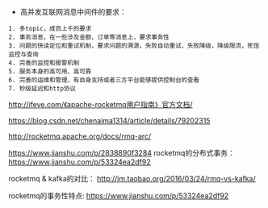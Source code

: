 - 高并发互联网消息中间件的要求：
```text
1. 多topic，成百上千的要求
2. 事务消息，在一些涉及金额、订单等消息上，要求事务性
3. 问题的快读定位和重试机制，要求问题的溯源，失败自动重试，失败降级，降级限流，死信监控与查询
4. 完善的监控和报警机制
5. 服务本身的高可用、高可靠
6. 完善的运维和管理，有自身支持或者三方平台能够提供控制台的查看
7. 秒级延迟和http协议

```



http://ifeve.com/《apache-rocketmq用户指南》官方文档/

https://blog.csdn.net/chenaima1314/article/details/79202315

http://rocketmq.apache.org/docs/rmq-arc/

https://www.jianshu.com/p/2838890f3284
rocketmq的分布式事务：https://www.jianshu.com/p/53324ea2df92

rocketmq & kafka的对比：
http://jm.taobao.org/2016/03/24/rmq-vs-kafka/

rocketmq的事务性特点:
https://www.jianshu.com/p/53324ea2df92
